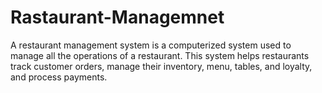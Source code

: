 # Rastaurant-Managemnet
A restaurant management system is a computerized system used to manage all the operations of a restaurant. This system helps restaurants track customer orders, manage their inventory, menu, tables, and loyalty, and process payments.
